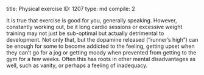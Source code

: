 title:          Physical exercise
ID:             1207
type:           md
compile:        2



It is true that exercise is good for you, generally speaking. However, constantly working out, be it long cardio sessions or excessive weight training may not just be sub-optimal but actually detrimental to development. Not only that, but the dopamine released (“runner’s high”) can be enough for some to become addicted to the feeling, getting upset when they can’t go for a jog or getting moody when prevented from getting to the gym for a few weeks. Often this has roots in other mental disadvantages as well, such as vanity, or perhaps a feeling of inadequacy.
